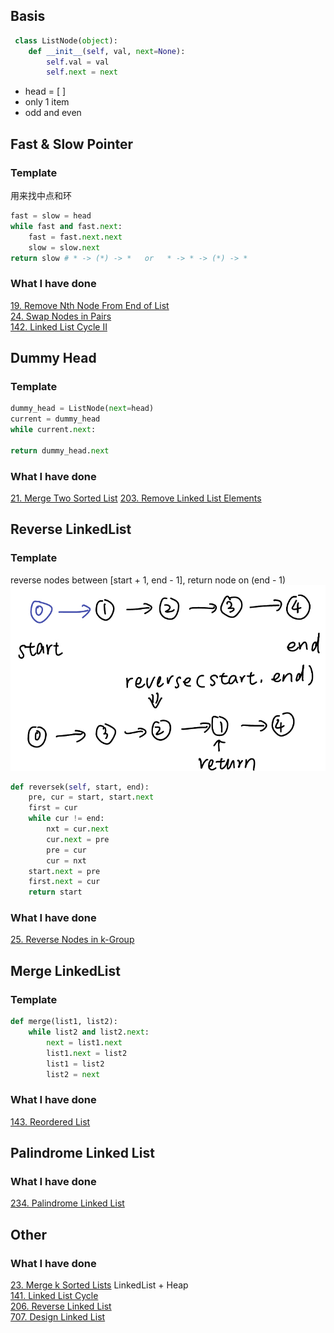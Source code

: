 ## Basis
``` python
 class ListNode(object):
    def __init__(self, val, next=None):
        self.val = val
        self.next = next
```
* head = [ ]
* only 1 item
* odd and even

## Fast & Slow Pointer
### Template
用来找中点和环
``` python
fast = slow = head
while fast and fast.next:
    fast = fast.next.next
    slow = slow.next
return slow # * -> (*) -> *   or   * -> * -> (*) -> *
```
### What I have done
[19. Remove Nth Node From End of List](https://leetcode.com/problems/remove-nth-node-from-end-of-list/description/)  
[24. Swap Nodes in Pairs](https://leetcode.com/problems/swap-nodes-in-pairs/description/)  
[142. Linked List Cycle II](https://leetcode.com/problems/linked-list-cycle-ii/description/)  

## Dummy Head
### Template
``` python
dummy_head = ListNode(next=head)
current = dummy_head
while current.next:

return dummy_head.next
```
### What I have done
[21. Merge Two Sorted List](https://leetcode.com/problems/merge-two-sorted-lists/description/)
[203. Remove Linked List Elements](https://leetcode.com/problems/remove-linked-list-elements/description/)

## Reverse LinkedList
### Template
reverse nodes between [start + 1, end - 1], return node on (end - 1)  
![Example Image](images/linked_list_reverse.jpg)
``` python
def reversek(self, start, end):
    pre, cur = start, start.next
    first = cur
    while cur != end:
        nxt = cur.next
        cur.next = pre
        pre = cur
        cur = nxt
    start.next = pre
    first.next = cur
    return start
```

### What I have done
[25. Reverse Nodes in k-Group](https://leetcode.com/problems/reverse-nodes-in-k-group/description/)

## Merge LinkedList
### Template
``` python
def merge(list1, list2):
    while list2 and list2.next:
        next = list1.next
        list1.next = list2
        list1 = list2
        list2 = next
```
### What I have done
[143. Reordered List](https://leetcode.com/problems/reorder-list/description/)

## Palindrome Linked List
### What I have done
[234. Palindrome Linked List](https://leetcode.com/problems/palindrome-linked-list/description/)

## Other
### What I have done
[23. Merge k Sorted Lists](https://leetcode.com/problems/merge-k-sorted-lists/description/) LinkedList + Heap  
[141. Linked List Cycle](https://leetcode.com/problems/linked-list-cycle/description/)  
[206. Reverse Linked List](https://leetcode.com/problems/reverse-linked-list/description/)  
[707. Design Linked List](https://leetcode.com/problems/design-linked-list/description/)

